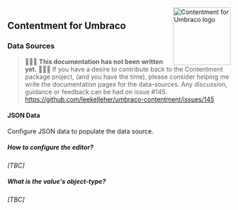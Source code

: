 <img src="../assets/img/logo.png" alt="Contentment for Umbraco logo" title="A state of Umbraco happiness." height="130" align="right">

## Contentment for Umbraco

### Data Sources


> :rotating_light::rotating_light::rotating_light: **This documentation has not been written yet.** :rotating_light::rotating_light::rotating_light:
> If you have a desire to contribute back to the Contentment package project, (and you have the time), please consider helping me write the documentation pages for the data-sources.
> Any discussion, guidance or feedback can be had on issue #145.
> https://github.com/leekelleher/umbraco-contentment/issues/145


#### JSON Data

Configure JSON data to populate the data source.


##### How to configure the editor?

_[TBC]_


##### What is the value's object-type?

_[TBC]_
